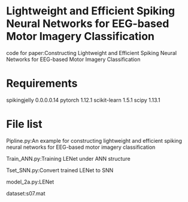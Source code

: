 # Lightweight and Efficient Spiking Neural Networks for EEG-based Motor Imagery Classification
code for paper:Constructing Lightweight and Efficient Spiking Neural Networks for EEG-based Motor Imagery Classification
# Requirements
spikingjelly 0.0.0.0.14
pytorch 1.12.1
scikit-learn 1.5.1
scipy 1.13.1
# File list
Pipline.py:An example for constructing lightweight and efficient spiking neural networks for EEG-based motor imagery classification

Train_ANN.py:Training LENet under ANN structure

Tset_SNN.py:Convert trained LENet to SNN

model_2a.py:LENet

dataset:s07.mat
